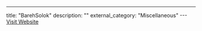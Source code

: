 ---
title: "BarehSolok"
description: ""
external_category: "Miscellaneous"
---[Visit Website](https://github.com/BarehSolok)

